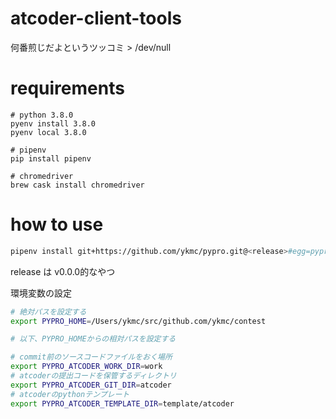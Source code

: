 # atcoder-client-tools
何番煎じだよというツッコミ > /dev/null

# requirements

```
# python 3.8.0
pyenv install 3.8.0
pyenv local 3.8.0

# pipenv
pip install pipenv

# chromedriver
brew cask install chromedriver
```

# how to use

```sh
pipenv install git+https://github.com/ykmc/pypro.git@<release>#egg=pypro
```
release は v0.0.0的なやつ

環境変数の設定
```sh
# 絶対パスを設定する
export PYPRO_HOME=/Users/ykmc/src/github.com/ykmc/contest

# 以下、PYPRO_HOMEからの相対パスを設定する

# commit前のソースコードファイルをおく場所
export PYPRO_ATCODER_WORK_DIR=work
# atcoderの提出コードを保管するディレクトリ
export PYPRO_ATCODER_GIT_DIR=atcoder
# atcoderのpythonテンプレート
export PYPRO_ATCODER_TEMPLATE_DIR=template/atcoder
```